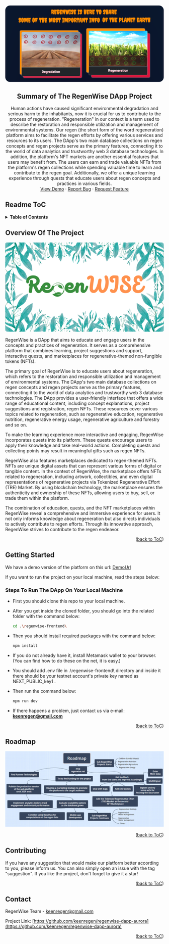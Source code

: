 <!-- PROJECT LOGO -->
<br />
<div align="center">
  <a href="https://github.com/keenregen/regenwise-dapp-aurora">
    <img  src="/regenwise-frontend/public/read/banner0b.png" alt="Banner">
  </a>

<h2 align="center"> Summary of The RegenWise DApp Project</h2>

  <p align="center">
    Human actions have caused significant environmental degradation and serious harm to the inhabitants, now it is crucial for us to contribute to the process of regeneration. "Regeneration" in our context is a term used to describe the restoration and responsible utilization and management of environmental systems. Our regen (the short form of the word regeneration) platform aims to facilitate the regen efforts by offering various services and resources to its users. The DApp's two main database collections on regen concepts and regen projects serve as the primary features, connecting it to the world of data analytics and trustworthy web 3 database technologies. In addition, the platform's NFT markets are another essential features that users may benefit from. The users can earn and trade valuable NFTs from the platform's regen collections while spending valuable time to learn and contribute to the regen goal. Additionally, we offer a unique learning experience through quests that educate users about regen concepts and practices in various fields.
    <br />
    <a href="https://regenwise.xyz">View Demo</a>
    ·
    <a href="https://github.com/keenregen/regenwise-dapp-aurora/issues">Report Bug</a>
    ·
    <a href="https://github.com/keenregen/regenwise-dapp-aurora/issues">Request Feature</a>
  </p>
</div>


## Readme ToC
<!-- TABLE OF CONTENTS -->
<details>
  <summary><strong>Table of Contents</strong></summary>
  <ol>
    <li>
      <a href="#overview-of-the-project">Overview Of The Project</a>
      <!-- <ul>
        <li><a href="#built-with">Built With</a></li>
       <li><a href="#images-from-the-dapp">Images From The DApp</a></li>
      </ul> -->
    </li>
    <li>
      <a href="#getting-started">Getting Started</a>
      <ul>
        <li><a href="#steps-to-run-the-dapp-on-your-local-machine">Steps To Run The DApp On Your Local Machine</a></li>
      </ul>
    </li>
    <li><a href="#roadmap">Roadmap</a></li>
    <li><a href="#contact">Contact</a></li>
  </ol>
</details>



<!-- ABOUT THE PROJECT -->
## Overview Of The Project
<div align="center">
<img  src="/regenwise-frontend/public/read/Cover1.png" alt="Cover">
</div>

RegenWise is a DApp that aims to educate and engage users in the concepts and practices of regeneration. It serves as a comprehensive platform that combines learning, project suggestions and support, interactive quests, and marketplaces for regenerative-themed non-fungible tokens (NFTs).

The primary goal of RegenWise is to educate users about regeneration, which refers to the restoration and responsible utilization and management of environmental systems. The DApp's two main database collections on regen concepts and regen projects serve as the primary features, connecting it to the world of data analytics and trustworthy web 3 database technologies.  The DApp provides a user-friendly interface that offers a wide range of educational content, including concept explanations, project suggestions and registration, regen NFTs. These resources cover various topics related to regeneration, such as regenerative education, regenerative nutrition, regenerative energy usage, regenerative agriculture and forestry and so on.

To make the learning experience more interactive and engaging, RegenWise incorporates quests into its platform. These quests encourage users to apply their knowledge and take real-world actions. Completing quests and collecting points may result in meaningful gifts such as regen NFTs.

RegenWise also features marketplaces dedicated to regen-themed NFTs. NFTs are unique digital assets that can represent various forms of digital or tangible content. In the context of RegenWise, the marketplace offers NFTs related to regeneration, including artwork, collectibles, and even digital representations of regenerative projects via Tokenized Regenerative Effort (TRE) Market. By using blockchain technology, the marketplace ensures the authenticity and ownership of these NFTs, allowing users to buy, sell, or trade them within the platform.

The combination of education, quests, and the NFT marketplaces within RegenWise reveal a comprehensive and immersive experience for users. It not only informs knowledge about regeneration but also directs individuals to actively contribute to regen efforts. Through its innovative approach, RegenWise strives to contribute to the regen endeavor. 

<p align="right">(<a href="#readme-toc">back to ToC</a>)</p>



<!-- ### Built With

 ![Typescript][Typescript]
 ![Solidity][Solidity]
 ![Next][Next]
 ![React][React]
 ![Bootstrap][Bootstrap]
 
 

<p align="right">(<a href="#readme-toc">back to ToC</a>)</p> -->




<!-- GETTING STARTED -->
## Getting Started

We have a demo version of the platform on this url: <a href="https://regenwise.xyz">DemoUrl</a>

If you want to run the project on your local machine, read the steps below:

### Steps To Run The DApp On Your Local Machine

* First you should clone this repo to your local machine.
* After you get inside the cloned folder, you should go into the related folder with the command below:
  ```sh
  cd .\regenwise-frontend\
  ```
* Then you should install required packages with the command below:
  ```sh
  npm install
  ```
* If you do not already have it, install Metamask wallet to your browser. (You can find how to do these on the net, it is easy.)

* You should add .env file in .\regenwise-frontend\ directory and inside it there should be your testnet account's private key named as NEXT_PUBLIC_key1 .

* Then run the command below:
  ```sh
  npm run dev
  ```
* If there happens a problem, just contact us via e-mail: <strong>keenregen@gmail.com</strong>


<p align="right">(<a href="#readme-toc">back to ToC</a>)</p>



<!-- ROADMAP -->
## Roadmap

<div align="center">
<img  src="/regenwise-frontend/public/read/RoadMap.png" alt="Roadmap">
</div>

<!-- * Finish the mvp of the DApp including frontend design (Almost Done)
* Get feedback from the users and improve accordingly
* Try to find funding for the project
* Explore and try some other api's for fetching the data from the chain faster
* Add new quests to the platform
* Add the Tokenized Regenerative Effort (TRE) Market as the second NFT Marketplace
* Develop a marketing strategy to promote the platform to the target audience
* Implement analytics tools to track engagement and content performance
* <strong>Finish the production version of the web platform until the first quarter of the 2024 ends</strong>
* Evaluate scalability options as the database grows
* Consider using <strong>Bacalhau</strong> for computations on the regen data
* Mobile app development -->


<p align="right">(<a href="#readme-toc">back to ToC</a>)</p>



<!-- CONTRIBUTING -->
## Contributing

If you have any suggestion that would make our platform better according to you, please inform us. You can also simply open an issue with the tag "suggestion".
If you like the project, don't forget to give it a star!

<p align="right">(<a href="#readme-toc">back to ToC</a>)</p>




<!-- CONTACT -->
## Contact

RegenWise Team - keenregen@gmail.com

Project Link: [https://github.com/keenregen/regenwise-dapp-aurora](https://github.com/keenregen/regenwise-dapp-aurora)

<p align="right">(<a href="#readme-toc">back to ToC</a>)</p>



<!-- MARKDOWN LINKS & IMAGES -->
<!-- https://www.markdownguide.org/basic-syntax/#reference-style-links -->
[contributors-shield]: https://img.shields.io/github/contributors/github_username/repo_name.svg?style=for-the-badge
[contributors-url]: https://github.com/regen-wise-dapp/regenwise-dapp/graphs/contributors
[forks-shield]: https://img.shields.io/github/forks/regen-wise-dapp/regenwise-dapp.svg?style=for-the-badge
[forks-url]: https://github.com/regen-wise-dapp/regenwise-dapp/network/members
[stars-shield]: https://img.shields.io/github/stars/regen-wise-dapp/regenwise-dapp.svg?style=for-the-badge
[stars-url]: https://github.com/regen-wise-dapp/regenwise-dapp/stargazers
[issues-shield]: https://img.shields.io/github/issues/regen-wise-dapp/regenwise-dapp.svg?style=for-the-badge
[issues-url]: https://github.com/regen-wise-dapp/regenwise-dapp/issues
[Solidity]: https://img.shields.io/badge/Solidity-363636?logo=solidity&logoColor=fff&style=for-the-badge
[Next]: https://img.shields.io/badge/next.js-000000?style=for-the-badge&logo=nextdotjs&logoColor=white
[React]: https://img.shields.io/badge/React-20232A?style=for-the-badge&logo=react&logoColor=61DAFB
[Bootstrap]: https://img.shields.io/badge/Bootstrap-563D7C?style=for-the-badge&logo=bootstrap&logoColor=white
[Typescript]: https://badges.frapsoft.com/typescript/code/typescript-125x28.png?v=101
